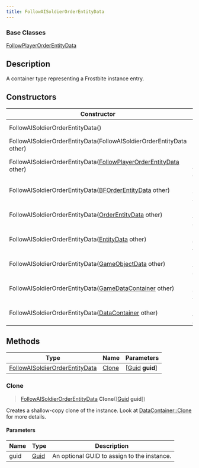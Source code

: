 ```yaml
---
title: FollowAISoldierOrderEntityData
---
```

### Base Classes

[FollowPlayerOrderEntityData](/vext/ref/fb/followplayerorderentitydata/)

## Description

A container type representing a Frostbite instance entry.

## Constructors

| Constructor                                                                                      | Description                                                                                                                                                |
| ------------------------------------------------------------------------------------------------ | ---------------------------------------------------------------------------------------------------------------------------------------------------------- |
| FollowAISoldierOrderEntityData()                                                                 | Create a new instance of this container type.                                                                                                              |
| FollowAISoldierOrderEntityData(FollowAISoldierOrderEntityData other)                             | Create a reference copy of an instance of the same type.                                                                                                   |
| FollowAISoldierOrderEntityData([FollowPlayerOrderEntityData](/vext/ref/fb/followplayerorderentitydata/) other) | Upcast an instance of type [FollowPlayerOrderEntityData](/vext/ref/fb/followplayerorderentitydata/) to [FollowAISoldierOrderEntityData](/vext/ref/fb/followaisoldierorderentitydata/). |
| FollowAISoldierOrderEntityData([BFOrderEntityData](/vext/ref/fb/bforderentitydata/) other)                     | Upcast an instance of type [BFOrderEntityData](/vext/ref/fb/bforderentitydata/) to [FollowAISoldierOrderEntityData](/vext/ref/fb/followaisoldierorderentitydata/).                     |
| FollowAISoldierOrderEntityData([OrderEntityData](/vext/ref/fb/orderentitydata/) other)                         | Upcast an instance of type [OrderEntityData](/vext/ref/fb/orderentitydata/) to [FollowAISoldierOrderEntityData](/vext/ref/fb/followaisoldierorderentitydata/).                         |
| FollowAISoldierOrderEntityData([EntityData](/vext/ref/fb/entitydata/) other)                                   | Upcast an instance of type [EntityData](/vext/ref/fb/entitydata/) to [FollowAISoldierOrderEntityData](/vext/ref/fb/followaisoldierorderentitydata/).                                   |
| FollowAISoldierOrderEntityData([GameObjectData](/vext/ref/fb/gameobjectdata/) other)                           | Upcast an instance of type [GameObjectData](/vext/ref/fb/gameobjectdata/) to [FollowAISoldierOrderEntityData](/vext/ref/fb/followaisoldierorderentitydata/).                           |
| FollowAISoldierOrderEntityData([GameDataContainer](/vext/ref/fb/gamedatacontainer/) other)                     | Upcast an instance of type [GameDataContainer](/vext/ref/fb/gamedatacontainer/) to [FollowAISoldierOrderEntityData](/vext/ref/fb/followaisoldierorderentitydata/).                     |
| FollowAISoldierOrderEntityData([DataContainer](/vext/ref/shared/class/datacontainer) other)        | Upcast an instance of type [DataContainer](/vext/ref/shared/class/datacontainer) to [FollowAISoldierOrderEntityData](/vext/ref/fb/followaisoldierorderentitydata/).        |

## Methods

| Type                                                             | Name            | Parameters                                     |
| ---------------------------------------------------------------- | --------------- | ---------------------------------------------- |
| [FollowAISoldierOrderEntityData](/vext/ref/fb/followaisoldierorderentitydata/) | [Clone](#clone) | \[[Guid](/vext/ref/shared/class/guid) **guid**\] |

### Clone

> [FollowAISoldierOrderEntityData](/vext/ref/fb/followaisoldierorderentitydata/) **Clone**(\[[Guid](/vext/ref/shared/class/guid) **guid**\])

Creates a shallow-copy clone of the instance. Look at [DataContainer::Clone](/vext/ref/shared/class/datacontainer#clone) for more details.

#### Parameters

| Name | Type         | Description                                 |
| ---- | ------------ | ------------------------------------------- |
| guid | [Guid](/vext/ref/shared/class/guid/) | An optional GUID to assign to the instance. |
